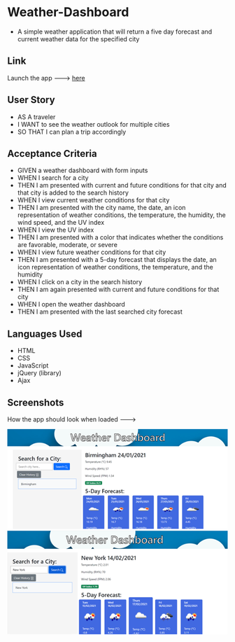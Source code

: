 # Weather-Dashboard
- A simple weather application that will return a five day forecast and current weather data for the specified city

## Link
Launch the app ---> [here](https://robbie-bridgwater.github.io/Homework_week7/)

## User Story

- AS A traveler
- I WANT to see the weather outlook for multiple cities
- SO THAT I can plan a trip accordingly


## Acceptance Criteria
- GIVEN a weather dashboard with form inputs
- WHEN I search for a city
- THEN I am presented with current and future conditions for that city and that city is added to the search history
- WHEN I view current weather conditions for that city
- THEN I am presented with the city name, the date, an icon representation of weather conditions, the temperature, the humidity, the wind speed, and the UV index
- WHEN I view the UV index
- THEN I am presented with a color that indicates whether the conditions are favorable, moderate, or severe
- WHEN I view future weather conditions for that city
- THEN I am presented with a 5-day forecast that displays the date, an icon representation of weather conditions, the temperature, and the humidity
- WHEN I click on a city in the search history
- THEN I am again presented with current and future conditions for that city
- WHEN I open the weather dashboard
- THEN I am presented with the last searched city forecast


## Languages Used
- HTML 
- CSS 
- JavaScript 
- jQuery (library)
- Ajax

## Screenshots
How the app should look when loaded --->

![image](assets/img/screenshot.png)
![image](assets/img/screenshot2.png)